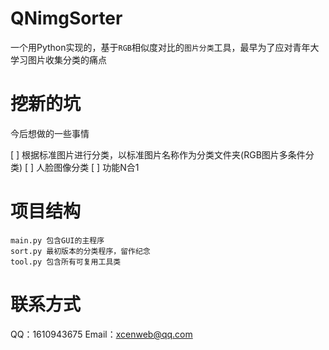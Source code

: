 # QNimgSorter

一个用Python实现的，基于`RGB`相似度对比的`图片分类`工具，最早为了应对青年大学习图片收集分类的痛点


# 挖新的坑

今后想做的一些事情

[ ] 根据标准图片进行分类，以标准图片名称作为分类文件夹(RGB图片多条件分类)
[ ] 人脸图像分类
[ ] 功能N合1


# 项目结构

```text
main.py 包含GUI的主程序
sort.py 最初版本的分类程序，留作纪念
tool.py 包含所有可复用工具类
```

# 联系方式

QQ：1610943675
Email：xcenweb@qq.com